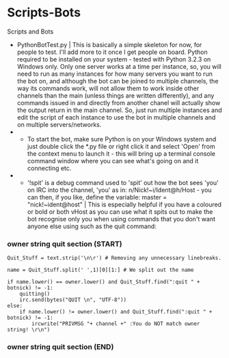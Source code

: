 # Scripts-Bots
Scripts and Bots

* PythonBotTest.py | This is basically a simple skeleton for now, for people to test.  I'll add more to it once I get people on board.  Python required to be installed on your system - tested with Python 3.2.3 on Windows only.  Only one server works at a time per instance, so, you will need to run as many instances for how many servers you want to run the bot on, and although the bot can be joined to multiple channels, the way its commands work, will not allow them to work inside other channels than the main (unless things are written differently), and any commands issued in and directly from another chanel will actually show the output return in the main channel.  So, just run multiple instances and edit the script of each instance to use the bot in multiple channels and on multiple servers/networks.
* - To start the bot, make sure Python is on your Windows system and just double click the *.py file or right click it and select 'Open' from the context menu to launch it - this will bring up a terminal console command window where you can see what's going on and it connecting etc.
* - '!spit' is a debug command used to 'spit' out how the bot sees 'you' on IRC into the channel, 'you' as in: n/Nick!~i/Ident@h/Host - you can then, if you like, define the variable: master = "nick!~ident@host" | This is especially helpful if you have a coloured or bold or both vHost as you can use what it spits out to make the bot recognise only you when using commands that you don't want anyone else using such as the quit command:
### owner string quit section (START) ###

    Quit_Stuff = text.strip('\n\r') # Removing any unnecessary linebreaks.

    name = Quit_Stuff.split(' ',1)[0][1:] # We split out the name

    if name.lower() == owner.lower() and Quit_Stuff.find(":quit " + botnick) != -1:
        quitting()
        irc.send(bytes("QUIT \n", "UTF-8"))
    else:
        if name.lower() != owner.lower() and Quit_Stuff.find(":quit " + botnick) != -1:
            ircwrite("PRIVMSG "+ channel +" :You do NOT match owner string! \r\n")

### owner string quit section (END) ###
